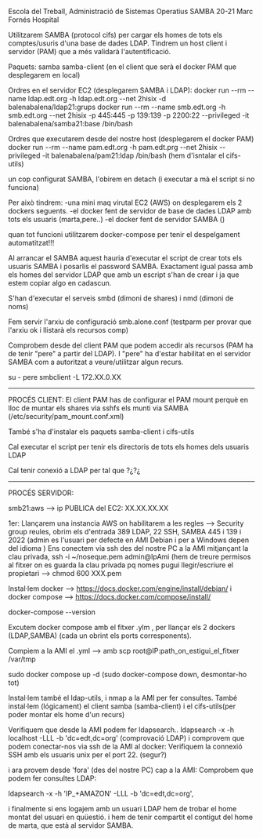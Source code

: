 Escola del Treball, Administració de Sistemas Operatius
SAMBA 20-21
Marc Fornés Hospital

Utilitzarem SAMBA (protocol  cifs) per cargar els homes de tots els comptes/usuris d'una base de dades LDAP.
Tindrem un host client i servidor (PAM) que a més validarà l'autentificació.

Paquets: 
samba 
samba-client (en el client que serà el docker PAM que desplegarem en local)

Ordres en el servidor EC2 (desplegarem SAMBA i LDAP):
  docker run --rm --name ldap.edt.org -h ldap.edt.org --net 2hisix -d balenabalena/ldap21:grups
  docker run --rm --name smb.edt.org -h smb.edt.org --net 2hisix -p 445:445 -p 139:139 -p 2200:22 --privileged -it balenabalena/samba21:base /bin/bash

Ordres que executarem desde del nostre host (desplegarem el docker PAM)
  docker run --rm --name pam.edt.org -h pam.edt.prg --net 2hisix --privileged -it balenabalena/pam21:ldap /bin/bash (hem d'isntalar el cifs-utils)

un cop configurat SAMBA, l'obirem en detach (i executar a mà el script si no funciona)

Per això tindrem:
	-una mini maq virutal EC2 (AWS) on desplegarem els 2 dockers seguents.
	-el docker fent de servidor de base de dades LDAP amb tots els usuaris (marta,pere..)
	-el docker fent de servidor SAMBA ()

quan tot funcioni utilitzarem docker-compose per tenir el despelgament automatitzat!!!

Al arrancar el SAMBA aquest hauria d'executar el script de crear tots els usuaris SAMBA i posarlis el password SAMBA. Exactament igual passa amb els homes del servidor LDAP que amb un escript s'han de crear i ja que estem copiar algo en cadascun.

S'han d'executar el serveis smbd (dimoni de shares) i nmd (dimoni de noms) 

Fem servir l'arxiu de configuració smb.alone.conf (testparm per provar que l'arxiu ok i llistarà els recursos comp)

Comprobem desde del client PAM que podem accedir als recursos (PAM ha de tenir "pere" a partir del LDAP).
I "pere" ha d'estar habilitat en el servidor SAMBA com a autoritzat a veure/utilitzar algun recurs.

su - pere
smbclient -L 172.XX.0.XX


---------------------------------

PROCÉS CLIENT:
El client PAM has de configurar el PAM mount perquè en lloc de muntar els shares via sshfs els munti via SAMBA (/etc/security/pam_mount.conf.xml)

També s'ha d'instalar els paquets samba-client i cifs-utils

Cal executar el script per tenir els directoris de tots els homes dels usuaris LDAP

Cal tenir conexió a LDAP per tal que ?¿?¿

--------------------------------------------------------

PROCÉS SERVIDOR:

smb21:aws
 --> ip PUBLICA del EC2: XX.XX.XX.XX

1er: Llançarem una instancia AWS on habilitarem a les regles --> Security group reules, obrim els d'entrada 389 LDAP, 22 SSH, SAMBA 445 i 139
i 2022 (admin es l'usuari per defecte en AMI Debian i per a Windows depen del idioma ) Ens conectem via ssh des del nostre PC a la AMI mitjançant la clau privada,
ssh -i ~/noseque.pem admin@IpAmi             (hem de treure permisos al fitxer on es guarda la clau privada pq nomes pugui llegir/escriure el propietari --> chmod 600 XXX.pem

Instal·lem docker --> https://docs.docker.com/engine/install/debian/ i docker compose --> https://docs.docker.com/compose/install/

docker-compose --version

Excutem docker compose amb el fitxer .ylm , per llançar els 2 dockers (LDAP,SAMBA) (cada un obrint els ports corresponents).

Compiem a la AMI el .yml -->  amb scp root@IP:path_on_estigui_el_fitxer /var/tmp
 
sudo docker compose up -d
(sudo docker-compose down, desmontar-ho tot)

Instal·lem també el ldap-utils, i nmap a la AMI per fer consultes.
També instal·lem (lógicament) el client samba (samba-client) i el cifs-utils(per poder montar els home d'un recurs)

Verifiquem que desde la AMI podem fer ldapsearch.. ldapsearch -x -h localhost -LLL -b 'dc=edt,dc=org' (comprovació LDAP) i comprovem que podem conectar-nos via ssh de la AMI al docker: Verifiquem la connexió SSH amb els usuaris unix per el port 22. (segur?)

i ara provem desde 'fora' (des del nostre PC) cap a la AMI: Comprobem que podem fer consultes LDAP: 

ldapsearch -x -h 'IP_+AMAZON' -LLL -b 'dc=edt,dc=org', 

i finalmente si ens logajem amb un usuari LDAP hem de trobar el home montat del usuari en quüestió.
i hem de tenir compartit el contigut del home de marta, que està al servidor SAMBA.
